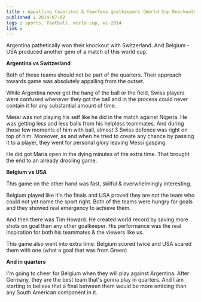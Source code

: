 ```yaml
---
title : Appalling favorites & fearless goalkeepers (World Cup Knockouts Day 4)
published : 2014-07-02
tags : sports, football, world-cup, wc-2014
link :
---
```


Argentina pathetically won their knockout with Switzerland. And Belgium - USA produced another gem of a match of this world cup.

__Argentina vs Switzerland__

Both of those teams should not be part of the quarters. Their approach towards game was absolutely appalling from the outset.

While Argentina never got the hang of the ball or the field, Swiss players were confused whenever they got the ball and in the process could never contain it for any substantial amount of time.

Messi was not playing his self like he did in the match against Nigeria. He was getting less and less balls from his helpless teammates. And during those few moments of him with ball, almost 3 Swiss defence was right on top of him. Moreover, as and when he tried to create any chance by passing it to a player, they went for personal glory leaving Messi gasping.

He did got Maria open in the dying minutes of the extra time. That brought the end to an already drooling game.

__Belgium vs USA__

This game on the other hand was fast, skilful & overwhelmingly interesting.

Belgium played like it's the finals and USA proved they are not the team who could not yet name the sport right. Both of the teams were hungry for goals and they showed real emergency to achieve them.

And then there was Tim Howard. He created world record by saving more shots on goal than any other goalkeeper. His performance was the real inspiration for both his teammates & the viewers like us.

This game also went into extra time. Belgium scored twice and USA scared them with one (what a goal that was from Green)

__And in quarters__

I'm going to cheer for Belgium when they will play against Argentina. After Germany, they are the best team that's gonna play in quarters. And I am starting to believe that a final between them would be more enticing than any South American component in it.
